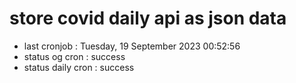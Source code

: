 # store covid daily api as json data

- last cronjob : Tuesday, 19 September 2023 00:52:56
- status og cron : success
- status daily cron : success
      
      